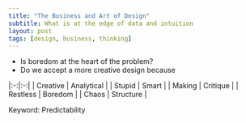 ```yaml
---
title: "The Business and Art of Design"
subtitle: What is at the edge of data and intuition
layout: post
tags: [design, business, thinking] 
---
```


- Is boredom at the heart of the problem?
- Do we accept a more creative design because

|:-:|:-:|
| Creative | Analytical |
| Stupid   | Smart |
| Making   | Critique |
| Restless | Boredom |
| Chaos | Structure |


Keyword: Predictability